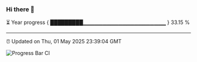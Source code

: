 ### Hi there 👋

⏳ Year progress { █████████▁▁▁▁▁▁▁▁▁▁▁▁▁▁▁▁▁▁▁▁▁ } 33.15 %

---

⏰ Updated on Thu, 01 May 2025 23:39:04 GMT

![Progress Bar CI](https://github.com/IshwaranRudhara/GIT-ACTION/workflows/Progress%20Bar%20CI/badge.svg)
